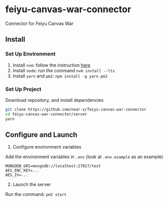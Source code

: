 # feiyu-canvas-war-connector

Connector for Feiyu Canvas War

## Install

### Set Up Environment

1. Install `nvm`: follow the instruction [here](https://github.com/nvm-sh/nvm#install--update-script)
2. Install `node`: run the command `nvm install --lts`
3. Install `yarn` and `pm2`: `npm install -g yarn pm2`

### Set Up Project

Download repository, and install dependencies

```bash
git clone https://github.com/near-x/feiyu-canvas-war-connector
cd feiyu-canvas-war-connector/server
yarn
```

## Configure and Launch

1. Configure environment variables

Add the environment variables in `.env` (look at `.env.example` as an example)

```env
MONGODB_URI=mongodb://localhost:27017/test
AES_ENC_KEY=...
AES_IV=...
```

2. Launch the server

Run the command: `pm2 start`